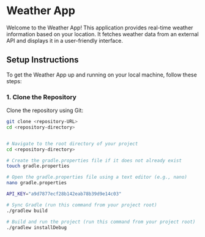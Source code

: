 # Weather App

Welcome to the Weather App! This application provides real-time weather information based on your location. It fetches weather data from an external API and displays it in a user-friendly interface.

## Setup Instructions

To get the Weather App up and running on your local machine, follow these steps:

### 1. Clone the Repository

Clone the repository using Git:

```bash
git clone <repository-URL>
cd <repository-directory>


# Navigate to the root directory of your project
cd <repository-directory>

# Create the gradle.properties file if it does not already exist
touch gradle.properties

# Open the gradle.properties file using a text editor (e.g., nano)
nano gradle.properties

API_KEY="a9d7877ecf28b142eab78b39d9e14c03"

# Sync Gradle (run this command from your project root)
./gradlew build

# Build and run the project (run this command from your project root)
./gradlew installDebug
